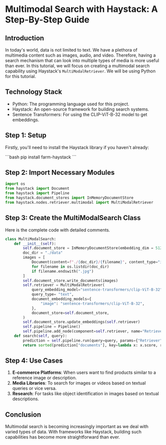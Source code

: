 # Multimodal Search with Haystack: A Step-By-Step Guide

## Introduction

In today's world, data is not limited to text. We have a plethora of multimedia content such as images, audio, and video. Therefore, having a search mechanism that can look into multiple types of media is more useful than ever. In this tutorial, we will focus on creating a multimodal search capability using Haystack's `MultiModalRetriever`. We will be using Python for this tutorial.

## Technology Stack

- Python: The programming language used for this project.
- Haystack: An open-source framework for building search systems.
- Sentence Transformers: For using the CLIP-ViT-B-32 model to get embeddings.

## Step 1: Setup

Firstly, you'll need to install the Haystack library if you haven't already:

\`\`\`bash
pip install farm-haystack
\`\`\`

## Step 2: Import Necessary Modules

```python
import os
from haystack import Document
from haystack import Pipeline
from haystack.document_stores import InMemoryDocumentStore
from haystack.nodes.retriever.multimodal import MultiModalRetriever
```

## Step 3: Create the MultiModalSearch Class

Here is the complete code with detailed comments.

```python
class MultiModalSearch:
    def __init__(self):
        self.document_store = InMemoryDocumentStore(embedding_dim = 512)
        doc_dir = "./data"
        images = [
            Document(content=f"./{doc_dir}/{filename}", content_type="image", meta={"name": filename})
            for filename in os.listdir(doc_dir)
            if filename.endswith(".jpg")
        ]
        self.document_store.write_documents(images)
        self.retriever = MultiModalRetriever(
            query_embedding_model="sentence-transformers/clip-ViT-B-32",
            query_type= "text",
            document_embedding_models={
                "image": "sentence-transformers/clip-ViT-B-32",
            },
            document_store=self.document_store,
        )
        self.document_store.update_embeddings(self.retriever)
        self.pipeline = Pipeline()
        self.pipeline.add_node(component=self.retriever, name="Retriever", inputs=["Query"])
    def search(self, query):
        prediction = self.pipeline.run(query=query, params={"Retriever": {"top_k": 3}})
        return sorted(prediction["documents"], key=lambda x: x.score, reverse=True)
```

## Step 4: Use Cases

1. **E-commerce Platforms**: When users want to find products similar to a reference image or description.
2. **Media Libraries**: To search for images or videos based on textual queries or vice versa.
3. **Research**: For tasks like object identification in images based on textual descriptions.

## Conclusion

Multimodal search is becoming increasingly important as we deal with varied types of data. With frameworks like Haystack, building such capabilities has become more straightforward than ever.
